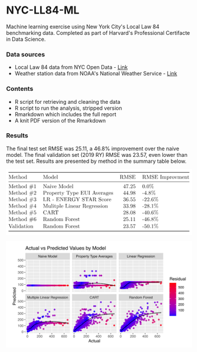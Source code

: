 # NYC-LL84-ML

Machine learning exercise using New York City's Local Law 84 benchmarking data. Completed as part of Harvard's Professional Certifacte in Data Science. 

### Data sources
- Local Law 84 data from NYC Open Data - [Link](https://opendata.cityofnewyork.us/)
- Weather station data from NOAA's National Weather Service - [Link](https://www.weather.gov/wrh/Climate?wfo=okx)

### Contents
- R script for retrieving and cleaning the data
- R script to run the analysis, stripped version
- Rmarkdown which includes the full report
- A knit PDF version of the Rmarkdown

### Results

The final test set RMSE was 25.11, a 46.8% improvement over the naive model. The final validation set (2019 RY) RMSE was 23.57, even lower than the test set. Results are presented by method in the summary table below. 

![Final Table](https://github.com/edenaxe/NYC-LL84-ML/blob/main/Images/Final%20RMSE%20Table.png)

![Final Plots](https://github.com/edenaxe/NYC-LL84-ML/blob/main/Images/Actual%20vs%20Predicted.png)
